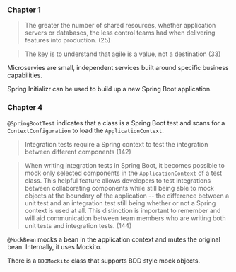 ### Chapter 1

> The greater the number of shared resources, whether application servers or databases, the less control teams had when delivering features into production. (25)

> The key is to understand that agile is a value, not a destination (33)

Microservies are small, independent services built around specific business capabilities.

Spring Initializr can be used to build up a new Spring Boot application.

### Chapter 4

`@SpringBootTest` indicates that a class is a Spring Boot test and scans for a `ContextConfiguration` to load the `ApplicationContext`.

> Integration tests require a Spring context to test the integration between different components (142)

> When writing integration tests in Spring Boot, it becomes possible to mock only selected components in the `ApplicationContext` of a test class. This helpful feature allows developers to test integrations between collaborating components while still being able to mock objects at the boundary of the application -- the difference between a unit test and an integration test still being whether or not a Spring context is used at all. This distinction is important to remember and will aid communication between team members who are writing both unit tests and integration tests. (144)

`@MockBean` mocks a bean in the application context and mutes the original bean.  Internally, it uses Mockito.

There is a `BDDMockito` class that supports BDD style mock objects.


